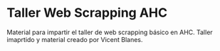 # Taller Web Scrapping AHC

Material para impartir el taller de web scrapping básico en AHC.
Taller imaprtido y material creado por Vicent Blanes.
